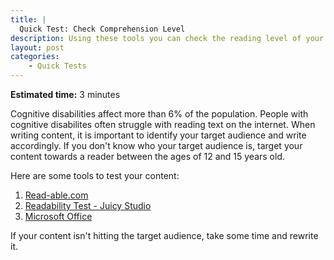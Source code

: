 ```yaml
---
title: |
  Quick Test: Check Comprehension Level
description: Using these tools you can check the reading level of your written content.
layout: post
categories:
    - Quick Tests
---
```


**Estimated time:** 3 minutes

Cognitive disabilities affect more than 6% of the population. People with cognitive disabilites often struggle with reading text on the internet. When writing content, it is important to identify your target audience and write accordingly. If you don't know who your target audience is, target your content towards a reader between the ages of 12 and 15 years old.

Here are some tools to test your content:

1. [Read-able.com](http://www.read-able.com/)
2. [Readability Test - Juicy Studio](http://juicystudio.com/services/readability.php)
3. [Microsoft Office](http://office.microsoft.com/en-us/word-help/test-your-document-s-readability-HP010148506.aspx)


If your content isn't hitting the target audience, take some time and rewrite it.
